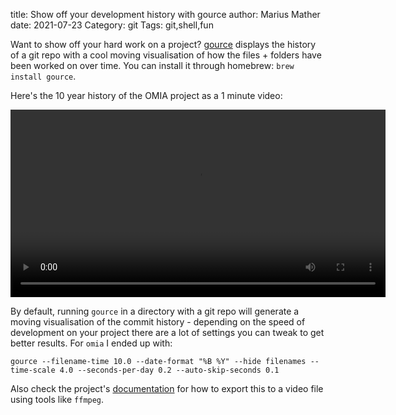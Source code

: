 title: Show off your development history with gource
author: Marius Mather
date: 2021-07-23
Category: git
Tags: git,shell,fun

Want to show off your hard work on a project? [gource](https://gource.io/)
displays the history of a git repo with a cool moving
visualisation of how the files + folders have been worked on over time.
You can install it through homebrew: `brew install gource`.

Here's the 10 year history of the OMIA project as a 1 minute video:

<video controls width="600" preload="metadata">
<source src="{attach}downloads/omia_gource.m4v" type="video/mp4">
</video>

By default, running `gource` in a directory with a git repo
will generate a moving visualisation of the commit history -
depending on the speed of development on your project there
are a lot of settings you can tweak to get better results.
For `omia` I ended up with:

```shell
gource --filename-time 10.0 --date-format "%B %Y" --hide filenames --time-scale 4.0 --seconds-per-day 0.2 --auto-skip-seconds 0.1
```

Also check the project's [documentation](https://github.com/acaudwell/Gource/wiki/Videos)
for how to export this to a video file using tools like `ffmpeg`.